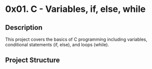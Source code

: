 # 0x01. C - Variables, if, else, while
## Description
This project covers the basics of C programming including variables, conditional statements (if, else), and loops (while).
## Project Structure
